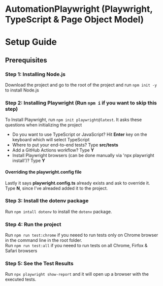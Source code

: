 # AutomationPlaywright (Playwright, TypeScript & Page Object Model)

# Setup Guide
## Prerequisites
### Step 1: Installing Node.js

Download the project and go to the root of the project and run `npm init -y` to install Node.js

### Step 2: Installing Playwright (Run `npm i` if you want to skip this step)


To Install Playwright, run `npm init playwright@latest`. It asks these questions when initializing the project
- Do you want to use TypeScript or JavaScript? Hit <strong>Enter</strong> key on the keyboard which will select TypeScript
-  Where to put your end-to-end tests? Type <strong>src/tests</strong>
-  Add a GitHub Actions workflow? Type <strong>Y</strong>
-  Install Playwright browsers (can be done manually via 'npx playwright install')? Type <strong>Y</strong>

#### Overriding the playwright.config file

Lastly it says <strong>playwright.config.ts</strong> already exists and ask to override it. </br>
Type <strong>N</strong>, since I've alreaded added it to the project.

### Step 3: Install the dotenv package

Run `npm intall dotenv` to install the `dotenv` package. </br>

### Step 4: Run the project

Run `npm run test:chrome` if you neeed to run tests only on Chrome browser in the command line in the root folder. </br>
Run `npm run test:all` if you neeed to run tests on all Chrome, Firfox & Safari browsers

### Step 5: See the Test Results

Run `npx playwright show-report` and it will open up a browser with the executed tests.

